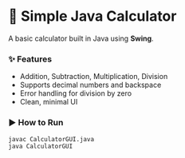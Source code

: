 # 🧮 Simple Java Calculator

A basic calculator built in Java using **Swing**.

### ✨ Features
- Addition, Subtraction, Multiplication, Division  
- Supports decimal numbers and backspace  
- Error handling for division by zero  
- Clean, minimal UI

### ▶️ How to Run
```bash
javac CalculatorGUI.java
java CalculatorGUI
